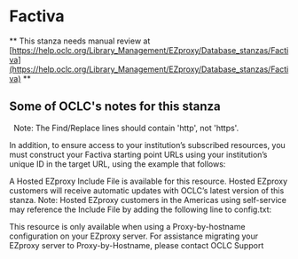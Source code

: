 # Factiva
** This stanza needs manual review at [https://help.oclc.org/Library_Management/EZproxy/Database_stanzas/Factiva](https://help.oclc.org/Library_Management/EZproxy/Database_stanzas/Factiva) **

## Some of OCLC's notes for this stanza

&nbsp; Note: The Find/Replace lines should contain 'http', not 'https'.

In addition, to ensure access to your institution&rsquo;s subscribed resources, you must construct your Factiva starting point URLs using your institution&rsquo;s unique ID in the target URL, using the example that follows:

A Hosted EZproxy Include File is available for this resource. Hosted EZproxy customers will receive automatic updates with OCLC&rsquo;s latest version of this stanza. Note: Hosted EZproxy customers in the Americas using self-service may reference the Include File by adding the following line to config.txt:

This resource is only available when using a Proxy-by-hostname configuration on your EZproxy server. For assistance migrating your EZproxy server to Proxy-by-Hostname, please contact OCLC Support

&nbsp;

